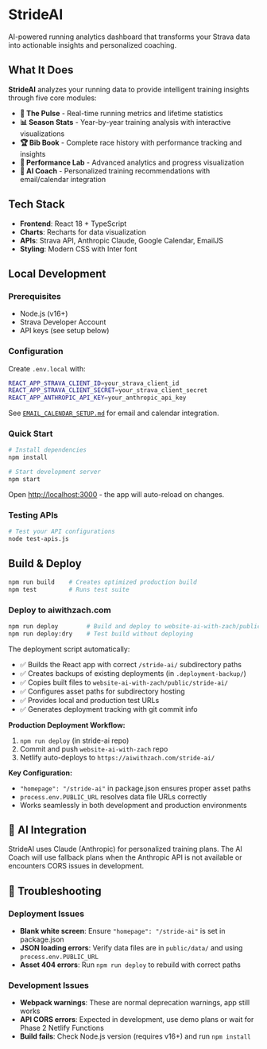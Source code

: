 # StrideAI

AI-powered running analytics dashboard that transforms your Strava data into actionable insights and personalized coaching.

## What It Does

**StrideAI** analyzes your running data to provide intelligent training insights through five core modules:

- **🏃 The Pulse** - Real-time running metrics and lifetime statistics
- **📊 Season Stats** - Year-by-year training analysis with interactive visualizations  
- **🏆 Bib Book** - Complete race history with performance tracking and insights
- **🔬 Performance Lab** - Advanced analytics and progress visualization
- **🤖 AI Coach** - Personalized training recommendations with email/calendar integration

## Tech Stack

- **Frontend**: React 18 + TypeScript
- **Charts**: Recharts for data visualization
- **APIs**: Strava API, Anthropic Claude, Google Calendar, EmailJS
- **Styling**: Modern CSS with Inter font

## Local Development

### Prerequisites
- Node.js (v16+)
- Strava Developer Account
- API keys (see setup below)

### Configuration

Create `.env.local` with:
```bash
REACT_APP_STRAVA_CLIENT_ID=your_strava_client_id
REACT_APP_STRAVA_CLIENT_SECRET=your_strava_client_secret
REACT_APP_ANTHROPIC_API_KEY=your_anthropic_api_key
```

See [`EMAIL_CALENDAR_SETUP.md`](EMAIL_CALENDAR_SETUP.md) for email and calendar integration.

### Quick Start
```bash
# Install dependencies
npm install

# Start development server
npm start
```

Open [http://localhost:3000](http://localhost:3000) - the app will auto-reload on changes.

### Testing APIs
```bash
# Test your API configurations
node test-apis.js
```

## Build & Deploy
```bash
npm run build    # Creates optimized production build
npm test         # Runs test suite
```

### Deploy to aiwithzach.com
```bash
npm run deploy        # Build and deploy to website-ai-with-zach/public/stride-ai/
npm run deploy:dry    # Test build without deploying
```

The deployment script automatically:
- ✅ Builds the React app with correct `/stride-ai/` subdirectory paths
- ✅ Creates backups of existing deployments (in `.deployment-backup/`)
- ✅ Copies built files to `website-ai-with-zach/public/stride-ai/`
- ✅ Configures asset paths for subdirectory hosting
- ✅ Provides local and production test URLs
- ✅ Generates deployment tracking with git commit info

**Production Deployment Workflow:**
1. `npm run deploy` (in stride-ai repo)
2. Commit and push `website-ai-with-zach` repo
3. Netlify auto-deploys to `https://aiwithzach.com/stride-ai/`

**Key Configuration:**
- `"homepage": "/stride-ai"` in package.json ensures proper asset paths
- `process.env.PUBLIC_URL` resolves data file URLs correctly
- Works seamlessly in both development and production environments

## 🤖 AI Integration

StrideAI uses Claude (Anthropic) for personalized training plans. The AI Coach will use fallback plans when the Anthropic API is not available or encounters CORS issues in development.

## 🔧 Troubleshooting

### Deployment Issues
- **Blank white screen**: Ensure `"homepage": "/stride-ai"` is set in package.json
- **JSON loading errors**: Verify data files are in `public/data/` and using `process.env.PUBLIC_URL`
- **Asset 404 errors**: Run `npm run deploy` to rebuild with correct paths

### Development Issues  
- **Webpack warnings**: These are normal deprecation warnings, app still works
- **API CORS errors**: Expected in development, use demo plans or wait for Phase 2 Netlify Functions
- **Build fails**: Check Node.js version (requires v16+) and run `npm install`